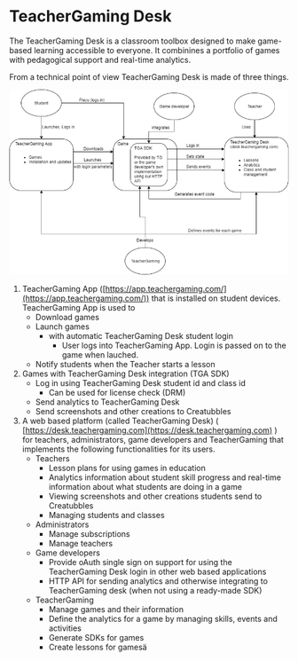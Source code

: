 # TeacherGaming Desk

The TeacherGaming Desk is a classroom toolbox designed to make game-based learning accessible to everyone.  It combinines a portfolio of games with pedagogical support and real-time analytics.

From a technical point of view TeacherGaming Desk is made of three things.

<img src="images/general/teachergamingdeskparts.webp" />

1. TeacherGaming App ([https://app.teachergaming.com/](https://app.teachergaming.com/)) that is installed on student devices. TeacherGaming App is used to
	* Download games
	* Launch games
		* with automatic TeacherGaming Desk student login
			* User logs into TeacherGaming App. Login is passed on to the game when lauched.
	* Notify students when the Teacher starts a lesson
2. Games with TeacherGaming Desk integration (TGA SDK)
	* Log in using TeacherGaming Desk student id and class id
		* Can be used for license check (DRM)
	* Send analytics to TeacherGaming Desk
	* Send screenshots and other creations to Creatubbles
3. A web based platform (called TeacherGaming Desk) ( [https://desk.teachergaming.com](https://desk.teachergaming.com) ) for teachers, administrators, game developers and TeacherGaming that implements the following functionalities for its users.
	* Teachers
		* Lesson plans for using games in education
		* Analytics information about student skill progress and real-time information about what students are doing in a game
		* Viewing screenshots and other creations students send to Creatubbles
		* Managing students and classes
	* Administrators
		* Manage subscriptions
		* Manage teachers
	* Game developers
		* Provide oAuth single sign on support for using the TeacherGaming Desk login in other web based applications
		* HTTP API for sending analytics and otherwise integrating to TeacherGaming desk (when not using a ready-made SDK)
	* TeacherGaming
		* Manage games and their information
		* Define the analytics for a game by managing skills, events and activities
		* Generate SDKs for games
		* Create lessons for gamesä
		

